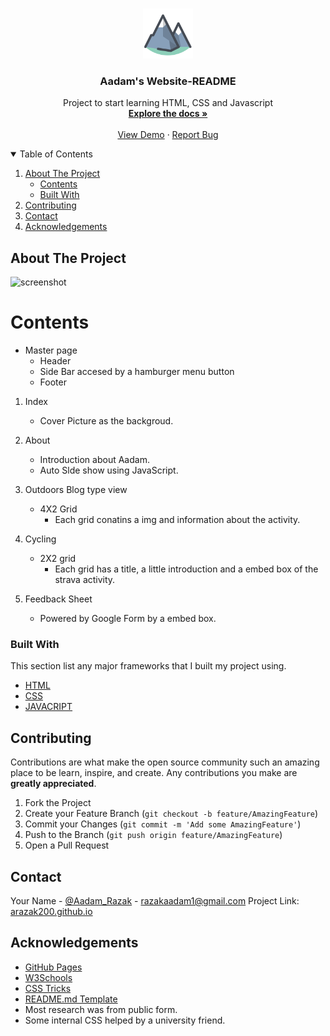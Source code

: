 <!-- PROJECT LOGO -->
<br />
<p align="center">
  <a href="https://github.com/othneildrew/Best-README-Template">
    <img src="static\images\favicon.png" alt="Logo" width="80" height="80">
  </a>

  <h3 align="center">Aadam's Website-README </h3>

  <p align="center">
    Project to start learning HTML, CSS and Javascript
    <br />
    <a href="https://github.com/ARazak200/ARazak200.github.io/blob/master/README.md"><strong>Explore the docs »</strong></a>
    <br />
    <br />
    <a href="https://arazak200.github.io/">View Demo</a>
    ·
    <a href="https://github.com/ARazak200/ARazak200.github.io/issues">Report Bug</a>
  </p>
</p>


<!-- TABLE OF CONTENTS -->
<details open="open">
  <summary>Table of Contents</summary>
  <ol>
    <li>
      <a href="#about-the-project">About The Project</a>
      <ul>
        <li><a href="#Contents">Contents</a></li>
        <li><a href="#built-with">Built With</a></li>
      </ul>
    </li>
    <li><a href="#contributing">Contributing</a></li>
    <li><a href="#contact">Contact</a></li>
    <li><a href="#acknowledgements">Acknowledgements</a></li>
  </ol>
</details>

<!-- ABOUT THE PROJECT -->
## About The Project


![screenshot](https://user-images.githubusercontent.com/58515893/105895509-84930100-600d-11eb-9011-ceee439cceb6.png)

# Contents
* Master page 
  	- Header
  	- Side Bar accesed by a hamburger menu button
  	- Footer
  
1.  Index
	- Cover Picture as the backgroud.
  
2.  About
	- Introduction about Aadam.
	- Auto Slde show using JavaScript.
	
3.  Outdoors
	Blog type view
	- 4X2 Grid
		- Each grid conatins a img and information about the activity.
4.  Cycling
	- 2X2 grid 
		-  Each grid has a title, a little introduction and a embed box of the strava activity.
5.  Feedback Sheet 
    - Powered by Google Form by a embed box.

### Built With

This section list any major frameworks that I built my project using. 
* [HTML](https://getbootstrap.com)
* [CSS](https://www.w3schools.com/css/)
* [JAVACRIPT](https://www.javascript.com)

<!-- CONTRIBUTING -->
## Contributing

Contributions are what make the open source community such an amazing place to be learn, inspire, and create. Any contributions you make are **greatly appreciated**.

1. Fork the Project
2. Create your Feature Branch (`git checkout -b feature/AmazingFeature`)
3. Commit your Changes (`git commit -m 'Add some AmazingFeature'`)
4. Push to the Branch (`git push origin feature/AmazingFeature`)
5. Open a Pull Request

<!-- CONTACT -->
## Contact

Your Name - [@Aadam_Razak](https://twitter.com/Aadam_Razak) - razakaadam1@gmail.com
Project Link: [arazak200.github.io](https://github.com/ARazak200/ARazak200.github.io)

<!-- ACKNOWLEDGEMENTS -->
## Acknowledgements

* [GitHub Pages](https://pages.github.com)
* [W3Schools](https://www.w3schools.com/javascript)
* [CSS Tricks](https://css-tricks.com/)
* [README.md Template](https://github.com/othneildrew/Best-README-Template)
* Most research was from public form. 
* Some internal CSS helped by a university friend.


<!-- MARKDOWN LINKS & IMAGES -->
<!-- https://www.markdownguide.org/basic-syntax/#reference-style-links -->

[linkedin-shield]: https://img.shields.io/badge/-LinkedIn-black.svg?style=for-the-badge&logo=linkedin&colorB=555
[linkedin-url]: https://www.linkedin.com/in/aadam-razak-a7b176150/

